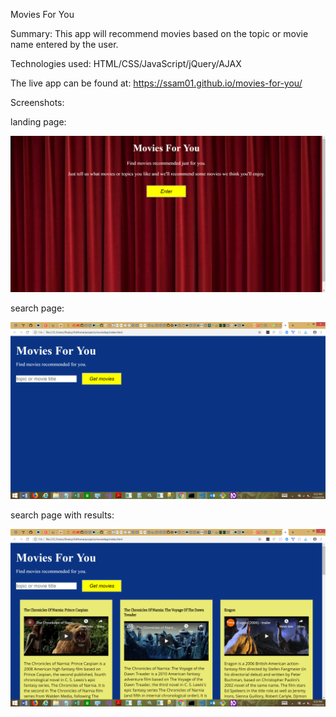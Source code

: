 Movies For You

Summary: This app will recommend movies based on the topic or movie name entered by the user.

Technologies used: HTML/CSS/JavaScript/jQuery/AJAX

The live app can be found at: https://ssam01.github.io/movies-for-you/

Screenshots:

landing page:

![landing page](./landingPage.png)

search page:

![landing page](./searchPage.png)

search page with results:

![landing page](./searchPageWithResults.png)
